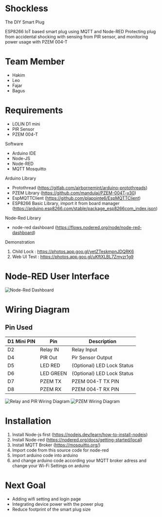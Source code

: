 # Shockless
The DIY Smart Plug

ESP8266 IoT based smart plug using MQTT and Node-RED
Protecting plug from accidental shocking with sensing from PIR sensor, and monitoring power usage with PZEM 004-T

# Team Member
- Hakim
- Leo
- Fajar
- Bagus

# Requirements
- LOLIN D1 mini 
- PIR Sensor
- PZEM 004-T

Software
- Arduino IDE
- Node-JS
- Node-RED
- MQTT Mosquitto

Arduino Library
- Protothread (https://gitlab.com/airbornemint/arduino-protothreads)
- PZEM Library (https://github.com/mandulaj/PZEM-004T-v30)
- EspMQTTClient (https://github.com/plapointe6/EspMQTTClient)
- ESP8266 Basic Library, import it from board manager (https://arduino.esp8266.com/stable/package_esp8266com_index.json)

Node-Red Library
- node-red dashboard (https://flows.nodered.org/node/node-red-dashboard)

Demonstration
1. Child Lock : https://photos.app.goo.gl/yetZTeskmpnJDQRK6
2. Web UI Test : https://photos.app.goo.gl/uKftXLBL7Zmyzr1g9


# Node-RED User Interface
![Node-Red Dashboard](https://user-images.githubusercontent.com/107752934/208565733-f364b671-417c-46db-8cbe-633b63e01769.png)


# Wiring Diagram

## Pin Used
| D1 Mini PIN | Pin | Description |
| ---- | ---- | ----   |
| D2 | Relay IN | Relay Input   |
| D4 | PIR Out | Pir Sensor Output   |
| D5 | LED RED | (Optional) LED Lock Status   |
| D6 | LED GREEN | (Optional) LED Lock Status   |
| D7 | PZEM TX | PZEM 004-T TX PIN   |
| D8 | PZEM RX | PZEM 004-T RX PIN   |
![Relay and PIR Wiring Diagram](https://user-images.githubusercontent.com/107752934/208443310-2d24a526-efe0-4c12-9a86-572453bcf70d.png)
![PZEM Wiring Diagram](https://user-images.githubusercontent.com/107752934/208443615-71dbae15-1b80-40bc-8f4d-3f62b595b41f.png)

# Installation
1. Install Node-js first (https://nodejs.dev/learn/how-to-install-nodejs)
2. Install Node-red (https://nodered.org/docs/getting-started/local)
3. Install MQTT Broker (https://mosquitto.org/)
4. Import code from this source code for node-red
5. Import arduino code into arduino
6. and change arduino code according your MQTT broker adress and change your Wi-Fi Settings on arduino

# Next Goal
- Adding wifi setting and login page
- Integrating device power with the power plug
- Reduce footprint of the smart plug size
